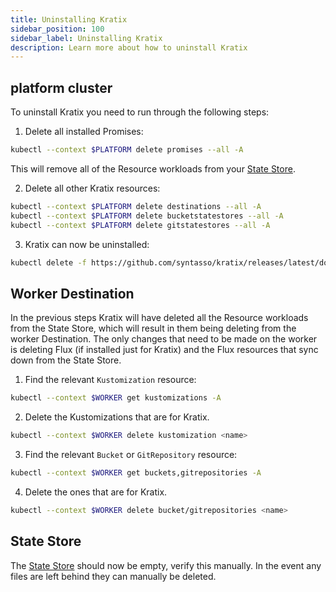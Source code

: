 ```yaml
---
title: Uninstalling Kratix
sidebar_position: 100
sidebar_label: Uninstalling Kratix
description: Learn more about how to uninstall Kratix
---
```


## platform cluster
To uninstall Kratix you need to run through the following steps:
1. Delete all installed Promises:
  ```bash
  kubectl --context $PLATFORM delete promises --all -A
  ```
  This will remove all of the Resource workloads from your [State Store](./statestore/intro).
  
2. Delete all other Kratix resources:
  ```bash
  kubectl --context $PLATFORM delete destinations --all -A
  kubectl --context $PLATFORM delete bucketstatestores --all -A
  kubectl --context $PLATFORM delete gitstatestores --all -A
  ```
3. Kratix can now be uninstalled:
  ```bash
  kubectl delete -f https://github.com/syntasso/kratix/releases/latest/download/kratix.yaml
  ```

## Worker Destination
In the previous steps Kratix will have deleted all the Resource workloads from the State Store,
which will result in them being deleting from the worker Destination. The only changes
that need to be made on the worker is deleting Flux (if installed just for Kratix)
and the Flux resources that sync down from the State Store.

1. Find the relevant `Kustomization` resource:
  ```bash
  kubectl --context $WORKER get kustomizations -A
  ```
2. Delete the Kustomizations that are for Kratix.
  ```bash
  kubectl --context $WORKER delete kustomization <name>
  ```
3. Find the relevant `Bucket` or `GitRepository` resource:
  ```bash
  kubectl --context $WORKER get buckets,gitrepositories -A
  ```
4. Delete the ones that are for Kratix.
  ```bash
  kubectl --context $WORKER delete bucket/gitrepositories <name>
  ```

## State Store
The [State Store](./statestore/intro) should now be empty, verify
this manually. In the event any files are left behind they can manually be deleted.
